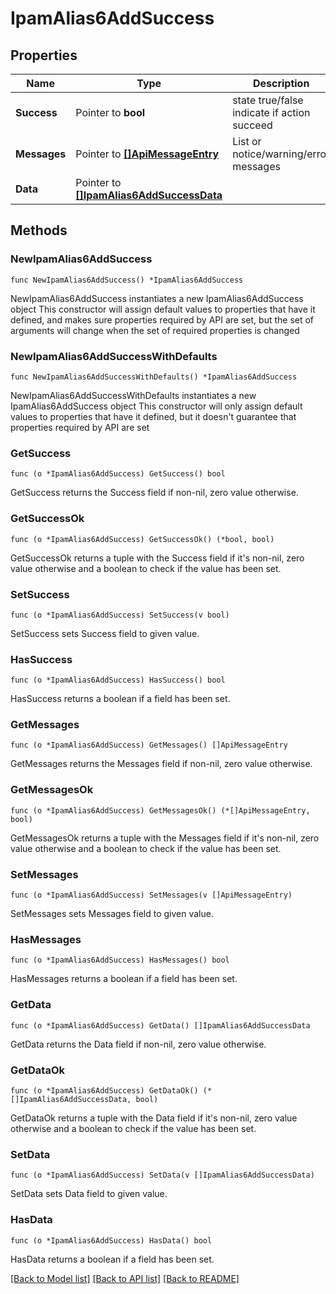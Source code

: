 # IpamAlias6AddSuccess

## Properties

Name | Type | Description | Notes
------------ | ------------- | ------------- | -------------
**Success** | Pointer to **bool** | state true/false indicate if action succeed | [optional] 
**Messages** | Pointer to [**[]ApiMessageEntry**](ApiMessageEntry.md) | List or notice/warning/error messages | [optional] 
**Data** | Pointer to [**[]IpamAlias6AddSuccessData**](IpamAlias6AddSuccessData.md) |  | [optional] 

## Methods

### NewIpamAlias6AddSuccess

`func NewIpamAlias6AddSuccess() *IpamAlias6AddSuccess`

NewIpamAlias6AddSuccess instantiates a new IpamAlias6AddSuccess object
This constructor will assign default values to properties that have it defined,
and makes sure properties required by API are set, but the set of arguments
will change when the set of required properties is changed

### NewIpamAlias6AddSuccessWithDefaults

`func NewIpamAlias6AddSuccessWithDefaults() *IpamAlias6AddSuccess`

NewIpamAlias6AddSuccessWithDefaults instantiates a new IpamAlias6AddSuccess object
This constructor will only assign default values to properties that have it defined,
but it doesn't guarantee that properties required by API are set

### GetSuccess

`func (o *IpamAlias6AddSuccess) GetSuccess() bool`

GetSuccess returns the Success field if non-nil, zero value otherwise.

### GetSuccessOk

`func (o *IpamAlias6AddSuccess) GetSuccessOk() (*bool, bool)`

GetSuccessOk returns a tuple with the Success field if it's non-nil, zero value otherwise
and a boolean to check if the value has been set.

### SetSuccess

`func (o *IpamAlias6AddSuccess) SetSuccess(v bool)`

SetSuccess sets Success field to given value.

### HasSuccess

`func (o *IpamAlias6AddSuccess) HasSuccess() bool`

HasSuccess returns a boolean if a field has been set.

### GetMessages

`func (o *IpamAlias6AddSuccess) GetMessages() []ApiMessageEntry`

GetMessages returns the Messages field if non-nil, zero value otherwise.

### GetMessagesOk

`func (o *IpamAlias6AddSuccess) GetMessagesOk() (*[]ApiMessageEntry, bool)`

GetMessagesOk returns a tuple with the Messages field if it's non-nil, zero value otherwise
and a boolean to check if the value has been set.

### SetMessages

`func (o *IpamAlias6AddSuccess) SetMessages(v []ApiMessageEntry)`

SetMessages sets Messages field to given value.

### HasMessages

`func (o *IpamAlias6AddSuccess) HasMessages() bool`

HasMessages returns a boolean if a field has been set.

### GetData

`func (o *IpamAlias6AddSuccess) GetData() []IpamAlias6AddSuccessData`

GetData returns the Data field if non-nil, zero value otherwise.

### GetDataOk

`func (o *IpamAlias6AddSuccess) GetDataOk() (*[]IpamAlias6AddSuccessData, bool)`

GetDataOk returns a tuple with the Data field if it's non-nil, zero value otherwise
and a boolean to check if the value has been set.

### SetData

`func (o *IpamAlias6AddSuccess) SetData(v []IpamAlias6AddSuccessData)`

SetData sets Data field to given value.

### HasData

`func (o *IpamAlias6AddSuccess) HasData() bool`

HasData returns a boolean if a field has been set.


[[Back to Model list]](../README.md#documentation-for-models) [[Back to API list]](../README.md#documentation-for-api-endpoints) [[Back to README]](../README.md)


